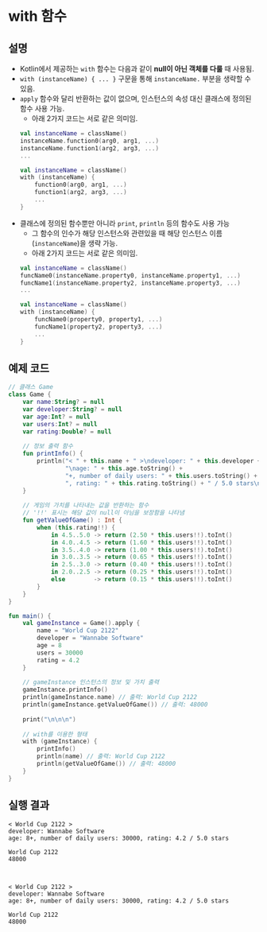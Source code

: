 # with 함수
## 설명
 * Kotlin에서 제공하는 ```with``` 함수는 다음과 같이 <b>null이 아닌 객체를 다룰</b> 때 사용됨.
 * ```with (instanceName) { ... }``` 구문을 통해 ```instanceName.``` 부분을 생략할 수 있음.
 * ```apply``` 함수와 달리 반환하는 값이 없으며, 인스턴스의 속성 대신 클래스에 정의된 함수 사용 가능.
   * 아래 2가지 코드는 서로 같은 의미임.
   ```kotlin
   val instanceName = className()
   instanceName.function0(arg0, arg1, ...)
   instanceName.function1(arg2, arg3, ...)
   ...
   ```
   ```kotlin
   val instanceName = className()
   with (instanceName) {
       function0(arg0, arg1, ...)
       function1(arg2, arg3, ...)
       ...
   }
   ```
 * 클래스에 정의된 함수뿐만 아니라 ```print```, ```println``` 등의 함수도 사용 가능
   * 그 함수의 인수가 해당 인스턴스와 관련있을 때 해당 인스턴스 이름(```instanceName```)을 생략 가능.
   * 아래 2가지 코드는 서로 같은 의미임.
   ```kotlin
   val instanceName = className()
   funcName0(instanceName.property0, instanceName.property1, ...)
   funcName1(instanceName.property2, instanceName.property3, ...) 
   ...
   ```
   ```kotlin
   val instanceName = className()
   with (instanceName) {
       funcName0(property0, property1, ...)
       funcName1(property2, property3, ...) 
       ...
   }
   ``` 

## 예제 코드
```kotlin
// 클래스 Game
class Game {
    var name:String? = null
    var developer:String? = null
    var age:Int? = null
    var users:Int? = null
    var rating:Double? = null
    
    // 정보 출력 함수
    fun printInfo() {
        println("< " + this.name + " >\ndeveloper: " + this.developer +
                "\nage: " + this.age.toString() +
                "+, number of daily users: " + this.users.toString() +
                ", rating: " + this.rating.toString() + " / 5.0 stars\n")
    }
    
    // 게임의 가치를 나타내는 값을 반환하는 함수
    // '!!' 표시는 해당 값이 null이 아님을 보장함을 나타냄
    fun getValueOfGame() : Int {
        when (this.rating!!) {
            in 4.5..5.0 -> return (2.50 * this.users!!).toInt()
            in 4.0..4.5 -> return (1.60 * this.users!!).toInt()
            in 3.5..4.0 -> return (1.00 * this.users!!).toInt()
            in 3.0..3.5 -> return (0.65 * this.users!!).toInt()
            in 2.5..3.0 -> return (0.40 * this.users!!).toInt()
            in 2.0..2.5 -> return (0.25 * this.users!!).toInt()
            else        -> return (0.15 * this.users!!).toInt()
        }
    }
}

fun main() {
    val gameInstance = Game().apply {
        name = "World Cup 2122"
        developer = "Wannabe Software"
        age = 8
        users = 30000
        rating = 4.2
    }
    
    // gameInstance 인스턴스의 정보 및 가치 출력
    gameInstance.printInfo()
    println(gameInstance.name) // 출력: World Cup 2122
    println(gameInstance.getValueOfGame()) // 출력: 48000
    
    print("\n\n\n")
    
    // with를 이용한 형태
    with (gameInstance) {
        printInfo()
        println(name) // 출력: World Cup 2122
        println(getValueOfGame()) // 출력: 48000
    }
}
```

## 실행 결과
```
< World Cup 2122 >
developer: Wannabe Software
age: 8+, number of daily users: 30000, rating: 4.2 / 5.0 stars

World Cup 2122
48000



< World Cup 2122 >
developer: Wannabe Software
age: 8+, number of daily users: 30000, rating: 4.2 / 5.0 stars

World Cup 2122
48000
```
